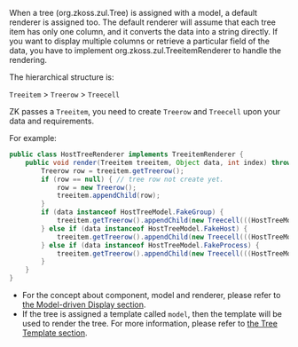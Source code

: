 When a tree (<javadoc>org.zkoss.zul.Tree</javadoc>) is assigned with a
model, a default renderer is assigned too. The default renderer will
assume that each tree item has only one column, and it converts the data
into a string directly. If you want to display multiple columns or
retrieve a particular field of the data, you have to implement
<javadoc type="interface">org.zkoss.zul.TreeitemRenderer</javadoc> to
handle the rendering.

The hierarchical structure is:

`Treeitem` > `Treerow` > `Treecell`

ZK passes a `Treeitem`, you need to create `Treerow` and `Treecell` upon your data and requirements.

For example:

``` java
public class HostTreeRenderer implements TreeitemRenderer {
    public void render(Treeitem treeitem, Object data, int index) throws Exception {
        Treerow row = treeitem.getTreerow();
        if (row == null) { // tree row not create yet.
            row = new Treerow();
            treeitem.appendChild(row);
        }
        if (data instanceof HostTreeModel.FakeGroup) {
            treeitem.getTreerow().appendChild(new Treecell(((HostTreeModel.FakeGroup)data).getName()));
        } else if (data instanceof HostTreeModel.FakeHost) {
            treeitem.getTreerow().appendChild(new Treecell(((HostTreeModel.FakeHost)data).getName()));
        } else if (data instanceof HostTreeModel.FakeProcess) {
            treeitem.getTreerow().appendChild(new Treecell(((HostTreeModel.FakeProcess)data).getName()));
        }
    }
}
```

* For the concept about component, model and renderer, please refer
    to [the Model-driven Display section]({{site.baseurl}}/zk_dev_ref/MVC/List_Model#Model-driven_Display).
* If the tree is assigned a template called `model`, then the
    template will be used to render the tree. For more information,
    please refer to [the Tree Template section]({{site.baseurl}}/zk_dev_ref/MVC/Template/Tree_Template).
